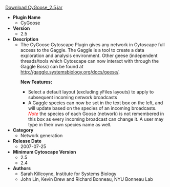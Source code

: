 <a href="CyGoose_2.5.jar">Download CyGoose_2.5.jar</a>

* __Plugin Name__
  * CyGoose
* __Version__
  * 2.5
* __Description__
  * The CyGoose Cytoscape Plugin gives any network in Cytoscape full access to the Gaggle.  The Gaggle is a tool to create a data exploration and analysis environment. Other geese (independent threads/tools which Cytoscape can now interact with through the Gaggle Boss) can be found at <a href="http://gaggle.systemsbiology.org/docs/geese/">http://gaggle.systemsbiology.org/docs/geese/</a>.<p><b>New Features:</b><ul><li>Select a default layout (excluding yFiles layouts) to apply to subsequent incoming <i>network</i> broadcasts</li><li>A Gaggle species can now be set in the text box on the left, and will update based on the species of an incoming broadcasts.  <i><font color='red'>Note</font></i> the species of each Goose (network) is not remembered in this box as every incoming broadcast can change it.  A user may type in their own species name as well.</li></ul>
* __Category__
  * Network generation
* __Release Date__
  * 2007-07-25
* __Minimum Cytoscape Version__
  * 2.5
  * 2.4
* __Authors__
  * Sarah Killcoyne, Institute for Systems Biology
  * John Lin, Kevin Drew and Richard Bonneau, NYU Bonneau Lab
